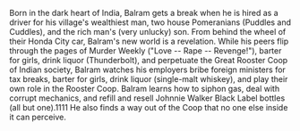 Born in the dark heart of India, Balram gets a break when he is hired as a driver for his village's wealthiest man, two house Pomeranians (Puddles and Cuddles), and the rich man's (very unlucky) son. From behind the wheel of their Honda City car, Balram's new world is a revelation. While his peers flip through the pages of Murder Weekly ("Love -- Rape -- Revenge!"), barter for girls, drink liquor (Thunderbolt), and perpetuate the Great Rooster Coop of Indian society, Balram watches his employers bribe foreign ministers for tax breaks, barter for girls, drink liquor (single-malt whiskey), and play their own role in the Rooster Coop. Balram learns how to siphon gas, deal with corrupt mechanics, and refill and resell Johnnie Walker Black Label bottles (all but one).1111 He also finds a way out of the Coop that no one else inside it can perceive.
